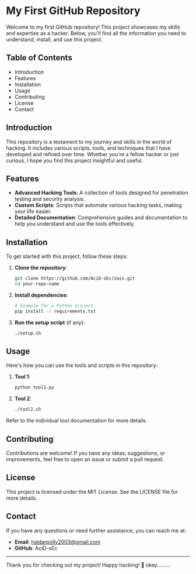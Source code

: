 # My First GitHub Repository

Welcome to my first GitHub repository! This project showcases my skills and expertise as a hacker. Below, you'll find all the information you need to understand, install, and use this project.

## Table of Contents
- Introduction
- Features
- Installation
- Usage
- Contributing
- License
- Contact

## Introduction
This repository is a testament to my journey and skills in the world of hacking. It includes various scripts, tools, and techniques that I have developed and refined over time. Whether you're a fellow hacker or just curious, I hope you find this project insightful and useful.

## Features
- **Advanced Hacking Tools**: A collection of tools designed for penetration testing and security analysis.
- **Custom Scripts**: Scripts that automate various hacking tasks, making your life easier.
- **Detailed Documentation**: Comprehensive guides and documentation to help you understand and use the tools effectively.

## Installation
To get started with this project, follow these steps:

1. **Clone the repository**:
    ```bash
    git clone https://github.com/AciD-sEc/zass.git
    cd your-repo-name
    ```

2. **Install dependencies**:
    ```bash
    # Example for a Python project
    pip install -r requirements.txt
    ```

3. **Run the setup script** (if any):
    ```bash
    ./setup.sh
    ```

## Usage
Here's how you can use the tools and scripts in this repository:

1. **Tool 1**:
    ```bash
    python tool1.py
    ```

2. **Tool 2**:
    ```bash
    ./tool2.sh
    ```

Refer to the individual tool documentation for more details.

## Contributing
Contributions are welcome! If you have any ideas, suggestions, or improvements, feel free to open an issue or submit a pull request.

## License
This project is licensed under the MIT License. See the LICENSE file for more details.

## Contact
If you have any questions or need further assistance, you can reach me at:
- **Email**: haldarpolly2003@gmail.com
- **GitHub**: AciD-sEc

---

Thank you for checking out my project! Happy hacking! 🚀 okey.........
